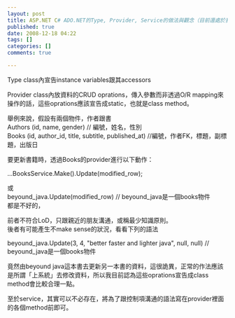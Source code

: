 ```yaml
---
layout: post
title: ASP.NET C# ADO.NET的Type, Provider, Service的做法與觀念（目前還處於我猜測的階段）
published: true
date: 2008-12-18 04:22
tags: []
categories: []
comments: true

---
```



Type class內宣告instance variables跟其accessors  
  
Provider class內放資料的CRUD oprations，傳入參數而非透過O/R mapping來操作的話，這些oprations應該宣告成static，也就是class method。  
  
舉例來說，假設有兩個物件，作者跟書  
Authors (id, name, gender) // 編號，姓名，性別  
Books (id, author_id, title, subtitle, published_at) //編號，作者FK，標題，副標題，出版日  
  
要更新書籍時，透過Books的provider進行以下動作：  
  
...BooksService.Make().Update(modified_row);  
  
或  
beyound_java.Update(modified_row) // beyound_java是一個books物件  
都是不好的，  
  
前者不符合LoD，只跟親近的朋友溝通，或稱最少知識原則。  
後者有可能產生不make sense的狀況，看看下列的語法  
  
beyound_java.Update(3, 4, "better faster and lighter java", null, null) // 
beyound_java是一個books物件  
  
竟然由beyound java這本書去更新另一本書的資料，這很詭異，正常的作法應該是所謂「上系統」去修改資料，所以我目前認為這些oprations宣告成class method會比較合理一點。  
  
至於service，其實可以不必存在，將為了跟控制項溝通的語法寫在provider裡面的各個method前即可。




